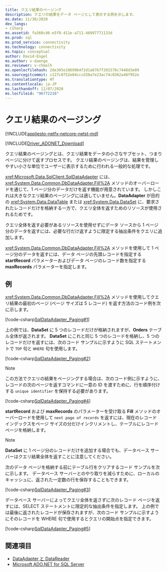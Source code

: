 ```yaml
---
title: クエリ結果のページング
description: クエリの結果をデータ ページとして表示する例を示します。
ms.date: 11/30/2020
dev_langs:
- csharp
ms.assetid: fa360c46-e5f8-411e-a711-46997771133d
ms.prod: sql
ms.prod_service: connectivity
ms.technology: connectivity
ms.topic: conceptual
author: David-Engel
ms.author: v-daenge
ms.reviewer: v-chmalh
ms.openlocfilehash: 2de305e1069964f2d1a67b7f201578c7448d3e09
ms.sourcegitcommit: c127c0752e84cccd38a7e23ac74c0362a40f952e
ms.translationtype: HT
ms.contentlocale: ja-JP
ms.lasthandoff: 12/07/2020
ms.locfileid: "96772218"
---
```

# <a name="paging-through-a-query-result"></a>クエリ結果のページング

[!INCLUDE[appliesto-netfx-netcore-netst-md](../../includes/appliesto-netfx-netcore-netst-md.md)]

[!INCLUDE[Driver_ADONET_Download](../../includes/driver_adonet_download.md)]

クエリ結果のページングとは、クエリ結果をデータの小さなサブセット、つまりページに分けて返すプロセスです。 クエリ結果のページングは、結果を管理しやすい小さな単位でユーザーに表示するために行われる一般的な処理です。

<xref:Microsoft.Data.SqlClient.SqlDataAdapter> には、<xref:System.Data.Common.DbDataAdapter.Fill%2A> メソッドのオーバーロードを通じて、1 ページ分のデータだけを返す機能が用意されています。 しかしこれは大きなクエリ結果のページングには適していません。**DataAdapter** が目的の <xref:System.Data.DataTable> または <xref:System.Data.DataSet> に、要求されたレコードだけを格納する一方で、クエリ全体を返すためのリソースが使用されるためです。

クエリ全体を返す必要があるリソースを使用せずにデータ ソースから 1 ページ分のデータを返すには、必要な行だけ返すように限定する抽出条件をクエリに追加します。

<xref:System.Data.Common.DbDataAdapter.Fill%2A> メソッドを使用して 1 ページ分のデータを返すには、データ ページの先頭レコードを指定する **startRecord** パラメーターおよびデータ ページのレコード数を指定する **maxRecords** パラメーターを指定します。

## <a name="example"></a>例

<xref:System.Data.Common.DbDataAdapter.Fill%2A> メソッドを使用してクエリ結果の最初のページ (ページ サイズは 5 レコード) を返す方法のコード例を次に示します。

[!code-csharp[SqlDataAdapter_Paging#1](~/../sqlclient/doc/samples/SqlDataAdapter_Paging.cs#1)]

上の例では、**DataSet** に 5 つのレコードだけが格納されますが、**Orders** テーブル全体が返されます。 **DataSet** にこれと同じ 5 つのレコードを格納し、5 つのレコードだけを返すには、次のコード サンプルに示すように SQL ステートメントで `TOP` 句と `WHERE` 句を使用します。

[!code-csharp[SqlDataAdapter_Paging#2](~/../sqlclient/doc/samples/SqlDataAdapter_Paging.cs#2)]

> [!NOTE]
> この方法でクエリの結果をページングする場合は、次のコード例に示すように、レコードの次のページを返すコマンドに一意の ID を渡すために、行を順序付けする `unique identifier` を保持する必要があります。

[!code-csharp[SqlDataAdapter_Paging#4](~/../sqlclient/doc/samples/SqlDataAdapter_Paging.cs#4)]

**startRecord** および **maxRecords** のパラメーターを受け取る **Fill** メソッドのオーバーロードを使用して `next page of records` を返すには、現在のレコード インデックスをページ サイズの分だけインクリメントし、テーブルにレコード ページを格納します。

> [!NOTE]
> **DataSet** に 1 ページ分のレコードだけを追加する場合でも、データベース サーバーはクエリ結果全体を返すことに注意してください。

次のデータ ページを格納する前にテーブル行をクリアするコード サンプルを次に示します。 データベース サーバーとのやり取りを減らすために、ローカルのキャッシュに、返された一定数の行を保存することもできます。

[!code-csharp[SqlDataAdapter_Paging#3](~/../sqlclient/doc/samples/SqlDataAdapter_Paging.cs#3)]

データベース サーバーによってクエリ全体を返さずに次のレコード ページを返すには、SELECT ステートメントに限定的な抽出条件を指定します。 上の例では最後に返されたレコードが保存されますが、次のコード サンプルに示すようにそのレコードを WHERE 句で使用するとクエリの開始点を指定できます。

[!code-csharp[SqlDataAdapter_Paging#5](~/../sqlclient/doc/samples/SqlDataAdapter_Paging.cs#5)]

## <a name="see-also"></a>関連項目

- [DataAdapter と DataReader](dataadapters-datareaders.md)
- [Microsoft ADO.NET for SQL Server](microsoft-ado-net-sql-server.md)
